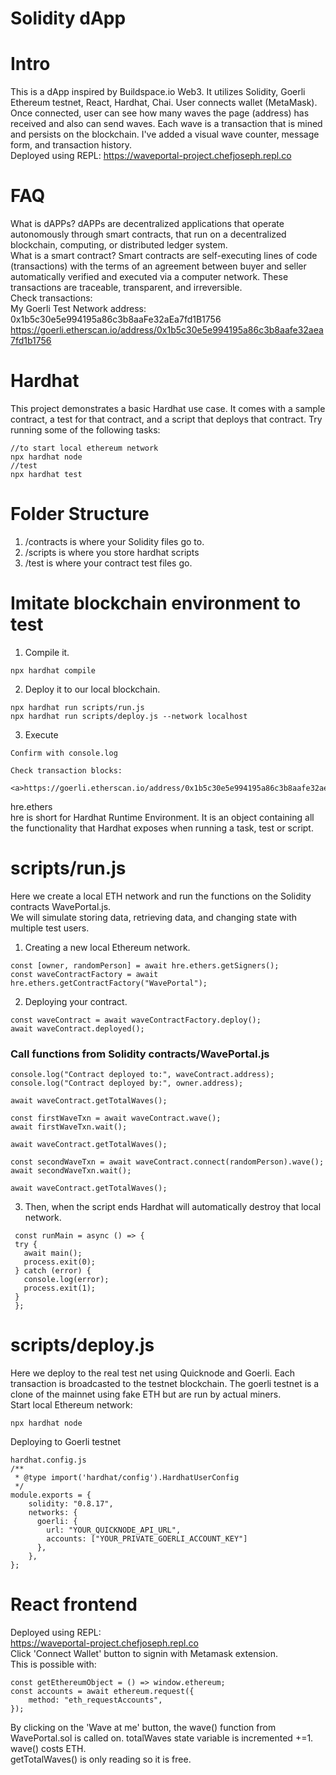 # Solidity dApp
# Intro
This is a dApp inspired by Buildspace.io Web3. It utilizes Solidity, Goerli Ethereum testnet, React, Hardhat, Chai. User connects wallet (MetaMask). Once connected, user can see how many waves the page (address) has received and also can send waves. Each wave is a transaction that is mined and persists on the blockchain. I've added a visual wave counter, message form, and transaction history.
<br>
Deployed using REPL:
<a>https://waveportal-project.chefjoseph.repl.co</a>
# FAQ
What is dAPPs? dAPPs are decentralized applications that operate autonomously through smart contracts, that run on a decentralized blockchain, computing, or distributed ledger system.
<br>
What is a smart contract? Smart contracts are self-executing lines of code (transactions) with the terms of an agreement between buyer and seller automatically verified and executed via a computer network. These transactions are traceable, transparent, and irreversible.
<br>
Check transactions:
<br>
My Goerli Test Network address: 0x1b5c30e5e994195a86c3b8aaFe32aEa7fd1B1756
<br>
<a>https://goerli.etherscan.io/address/0x1b5c30e5e994195a86c3b8aafe32aea7fd1b1756</a>

# Hardhat

This project demonstrates a basic Hardhat use case. It comes with a sample contract, a test for that contract, and a script that deploys that contract.
Try running some of the following tasks:

```shell
//to start local ethereum network
npx hardhat node 
//test
npx hardhat test
```
# Folder Structure

1. /contracts is where your Solidity files go to.
2. /scripts is where you store hardhat scripts
3. /test is where your contract test files go.

# Imitate blockchain environment to test

1. Compile it.
  ```shell
  npx hardhat compile
  ```
2. Deploy it to our local blockchain.
  ```shell
  npx hardhat run scripts/run.js
  npx hardhat run scripts/deploy.js --network localhost
  ```
3. Execute
 ```shell
 Confirm with console.log
 ```
    Check transaction blocks:

    <a>https://goerli.etherscan.io/address/0x1b5c30e5e994195a86c3b8aafe32aea7fd1b1756</a>

hre.ethers
<br>
  hre is short for Hardhat Runtime Environment. It is an object containing all the functionality that Hardhat exposes when running a task, test or script.

# scripts/run.js
Here we create a local ETH network and run the functions on the Solidity contracts WavePortal.js.
<br>
We will simulate storing data, retrieving data, and changing state with multiple test users.
1. Creating a new local Ethereum network.
  ```shell
  const [owner, randomPerson] = await hre.ethers.getSigners();
  const waveContractFactory = await hre.ethers.getContractFactory("WavePortal");
  ```
2. Deploying your contract.
  ```shell
  const waveContract = await waveContractFactory.deploy();
  await waveContract.deployed();
  ```
  <h3>Call functions from Solidity contracts/WavePortal.js</h3>
  
  ```shell
  console.log("Contract deployed to:", waveContract.address);
  console.log("Contract deployed by:", owner.address);

  await waveContract.getTotalWaves();

  const firstWaveTxn = await waveContract.wave();
  await firstWaveTxn.wait();

  await waveContract.getTotalWaves();

  const secondWaveTxn = await waveContract.connect(randomPerson).wave();
  await secondWaveTxn.wait();

  await waveContract.getTotalWaves();
  ```

3. Then, when the script ends Hardhat will automatically destroy that local network.
```shell
 const runMain = async () => {
 try {
   await main();
   process.exit(0);
 } catch (error) {
   console.log(error);
   process.exit(1);
 }
 };
```
  
# scripts/deploy.js

Here we deploy to the real test net using Quicknode and Goerli. Each transaction is broadcasted to the testnet blockchain. The goerli testnet is a clone of the mainnet using fake ETH but are run by actual miners.
<br>
Start local Ethereum network:
```shell
npx hardhat node
```
Deploying to Goerli testnet
```shell
hardhat.config.js
/**
 * @type import('hardhat/config').HardhatUserConfig
 */
module.exports = {
    solidity: "0.8.17",
    networks: {
      goerli: {
        url: "YOUR_QUICKNODE_API_URL",
        accounts: ["YOUR_PRIVATE_GOERLI_ACCOUNT_KEY"]
      },
    },
};
```
# React frontend
Deployed using REPL:
<br>
<a>https://waveportal-project.chefjoseph.repl.co</a>
<br>
Click 'Connect Wallet' button to signin with Metamask extension.
<br>
This is possible with:
```shell
const getEthereumObject = () => window.ethereum;
const accounts = await ethereum.request({
    method: "eth_requestAccounts",
});
```
By clicking on the 'Wave at me' button, the wave() function from WavePortal.sol is called on. totalWaves state variable is incremented +=1.
<br>
wave() costs ETH.
<br>
getTotalWaves() is only reading so it is free.

